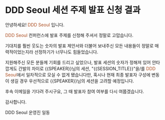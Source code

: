 # DDD Seoul 세션 주제 발표 신청 결과

안녕하세요! <span style="color:#AC4E21">DDD Seoul</span> 입니다.

<span style="color:#AC4E21">DDD Seoul</span> 컨퍼런스에 발표 주제를 신청해 주셔서 정말로 고맙습니다.

기대치를 훨씬 웃도는 숫자의 발표 제안서와 더불어 보내주신 모든 내용들이 정말로 매력적이었는지라 선정하기가 너무나도 힘들었습니다.

지원해주신 모든 분들께 기회를 드리고 싶었으나, 발표 세션의 숫자가 정해져 있어 안타깝게도 간발의 차이로 {{SPEAKER}}님의 세션, "{{SESSION_TITLE}}"을/를 <span style="color:#AC4E21">DDD Seoul</span>에서 일차적으로 모실 수 없게 됐습니다만, 혹시나 현재 최종 발표자 구성에 변동이 생길 경우 우선적으로 {{SPEAKER}}님의 세션을 고려할 예정입니다.

후속 이메일을 기다려 주시구요, 그 때 발표자 참여 여부를 다시 여쭙겠습니다.

감사합니다.

DDD Seoul 운영진 일동
